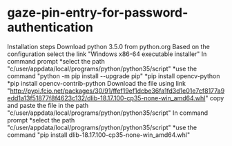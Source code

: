 # gaze-pin-entry-for-password-authentication
Installation steps
Download python 3.5.0 from python.org
Based on the configuration select the link "Windows x86-64 executable installer"
In command prompt
  *select the path "c/user/appdata/local/programs/python/python35/script"
  *use the command "python -m pip install --upgrade pip"
  *pip install opencv-python
  *pip install opencv-contrib-python
Download the file using link "http://pypi.fcio.net/packages/30/91/ffef19ef1dcbe36fa1fd3d1e01e7cf8177a9edd1a13f51877f8f4623c132/dlib-18.17.100-cp35-none-win_amd64.whl"
copy and paste the file in the path "c/user/appdata/local/programs/python/python35/script"
In command prompt 
  *select the path "c/user/appdata/local/programs/python/python35/script"
  *use the command "pip install dlib-18.17.100-cp35-none-win_amd64.whl" 
